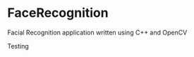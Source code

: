 FaceRecognition
===============

Facial Recognition application written using C++ and OpenCV

Testing
